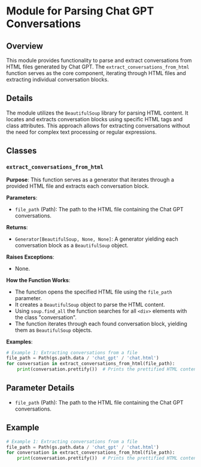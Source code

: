# Module for Parsing Chat GPT Conversations
## Overview

This module provides functionality to parse and extract conversations from HTML files generated by Chat GPT. The `extract_conversations_from_html` function serves as the core component, iterating through HTML files and extracting individual conversation blocks. 

## Details

The module utilizes the `BeautifulSoup` library for parsing HTML content.  It locates and extracts conversation blocks using specific HTML tags and class attributes. This approach allows for extracting conversations without the need for complex text processing or regular expressions.

## Classes

### `extract_conversations_from_html`

**Purpose**: This function serves as a generator that iterates through a provided HTML file and extracts each conversation block.

**Parameters**:

- `file_path` (Path): The path to the HTML file containing the Chat GPT conversations.

**Returns**:

- `Generator[BeautifulSoup, None, None]`: A generator yielding each conversation block as a `BeautifulSoup` object.

**Raises Exceptions**:

-  None.

**How the Function Works**:

- The function opens the specified HTML file using the `file_path` parameter.
- It creates a `BeautifulSoup` object to parse the HTML content.
- Using `soup.find_all` the function searches for all `<div>` elements with the class "conversation".
- The function iterates through each found conversation block, yielding them as `BeautifulSoup` objects.

**Examples**:

```python
# Example 1: Extracting conversations from a file
file_path = Path(gs.path.data / 'chat_gpt' / 'chat.html')
for conversation in extract_conversations_from_html(file_path):
    print(conversation.prettify())  # Prints the prettified HTML content of each conversation
```

## Parameter Details

- `file_path` (Path): The path to the HTML file containing the Chat GPT conversations.

## Example 

```python
# Example 1: Extracting conversations from a file
file_path = Path(gs.path.data / 'chat_gpt' / 'chat.html')
for conversation in extract_conversations_from_html(file_path):
    print(conversation.prettify())  # Prints the prettified HTML content of each conversation
```